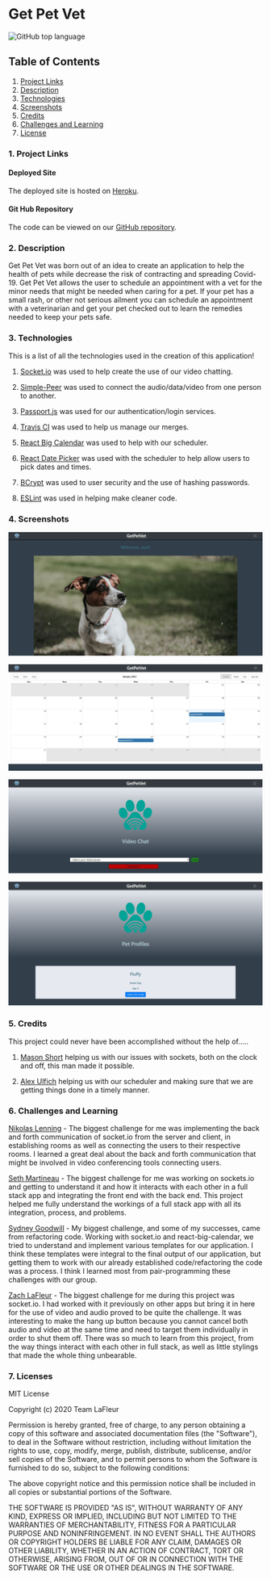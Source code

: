 # Get Pet Vet 
![GitHub top language](https://img.shields.io/github/languages/top/nikolaslenning/GetPetVet)

## Table of Contents

1. [ Project Links ](#links)
2. [ Description ](#description)
3. [ Technologies ](#technologies)
4. [ Screenshots ](#screenshots)
5. [ Credits ](#credits)
6. [ Challenges and Learning ](#challenges/learning)
7. [ License ](#license)

<a name = "links"></a>

### 1. Project Links

#### Deployed Site

The deployed site is hosted on [Heroku](https://evening-stream-63366.herokuapp.com/login).

#### Git Hub Repository

The code can be viewed on our [GitHub repository](https://github.com/nikolaslenning/GetPetVet).

<a name = "description"></a>

### 2. Description

Get Pet Vet was born out of an idea to create an application to help the health of pets while decrease the risk of contracting and spreading Covid-19. Get Pet Vet allows the user to schedule an appointment with a vet for the minor needs that might be needed when caring for a pet. If your pet has a small rash, or other not serious ailment you can schedule an appointment with a veterinarian and get your pet checked out to learn the remedies needed to keep your pets safe.

<a name = "technologies" ></a>

### 3. Technologies

This is a list of all the technologies used in the creation of this application!

1. [Socket.io](https://socket.io/) was used to help create the use of our video chatting.

2. [Simple-Peer](https://www.npmjs.com/package/simple-peer) was used to connect the audio/data/video from one person to another.

3. [Passport.js](http://www.passportjs.org/) was used for our authentication/login services.

4. [Travis CI](https://travis-ci.org/) was used to help us manage our merges.

5. [React Big Calendar](https://www.npmjs.com/package/react-big-calendar) was used to help with our scheduler.

6. [React Date Picker](https://www.npmjs.com/package/react-datepicker) was used with the scheduler to help allow users to pick dates and times.

7. [BCrypt](https://www.npmjs.com/package/bcrypt) was used to user security and the use of hashing passwords.

8. [ESLint](https://eslint.org/) was used in helping make cleaner code.

<a name = "screenshots"></a>

### 4. Screenshots

![Home](client/src/components/assets/readme1.JPG)

![Scheduler](client/src/components/assets/readme2.JPG)

![Video Chat](client/src/components/assets/readme3.JPG)

![Pet Profiles](client/src/components/assets/readme4.JPG)

<a name = "credits"></a>

### 5. Credits

This project could never have been accomplished without the help of.....

1. [Mason Short](https://github.com/LtWilhelm) helping us with our issues with sockets, both on the clock and off, this man made it possible.

2. [Alex Ulfich](https://github.com/alex-117) helping us with our scheduler and making sure that we are getting things done in a timely manner.

<a name = "challenges/learning" >

### 6. Challenges and Learning

[Nikolas Lenning](https://github.com/nikolaslenning) - The biggest challenge for me was implementing the back and forth communication of socket.io from the server and client, in establishing rooms as well as connecting the users to their respective rooms. I learned a great deal about the back and forth communication that might be involved in video conferencing tools connecting users. 

[Seth Martineau](https://github.com/slothings) - The biggest challenge for me was working on sockets.io and getting to understand it and how it interacts with each other in a full stack app and integrating the front end with the back end. This project helped me fully understand the workings of a full stack app with all its integration, process, and problems.

[Sydney Goodwill](https://github.com/SydneyGoodwill) - My biggest challenge, and some of my successes, came from refactoring code. Working with socket.io and react-big-calendar, we tried to understand and implement various templates for our application. I think these templates were integral to the final output of our application, but getting them to work with our already established code/refactoring the code was a process. I think I learned most from pair-programming these challenges with our group.

[Zach LaFleur](https://github.com/MrCartree) - The biggest challenge for me during this project was socket.io. I had worked with it previously on other apps but bring it in here for the use of video and audio proved to be quite the challenge. It was interesting to make the hang up button because you cannot cancel both audio and video at the same time and need to target them individually in order to shut them off. There was so much to learn from this project, from the way things interact with each other in full stack, as well as little stylings that made the whole thing unbearable.

<a name = "license" ></a>

### 7. Licenses

MIT License

Copyright (c) 2020 Team LaFleur

Permission is hereby granted, free of charge, to any person obtaining a copy
of this software and associated documentation files (the "Software"), to deal
in the Software without restriction, including without limitation the rights
to use, copy, modify, merge, publish, distribute, sublicense, and/or sell
copies of the Software, and to permit persons to whom the Software is
furnished to do so, subject to the following conditions:

The above copyright notice and this permission notice shall be included in all
copies or substantial portions of the Software.

THE SOFTWARE IS PROVIDED "AS IS", WITHOUT WARRANTY OF ANY KIND, EXPRESS OR
IMPLIED, INCLUDING BUT NOT LIMITED TO THE WARRANTIES OF MERCHANTABILITY,
FITNESS FOR A PARTICULAR PURPOSE AND NONINFRINGEMENT. IN NO EVENT SHALL THE
AUTHORS OR COPYRIGHT HOLDERS BE LIABLE FOR ANY CLAIM, DAMAGES OR OTHER
LIABILITY, WHETHER IN AN ACTION OF CONTRACT, TORT OR OTHERWISE, ARISING FROM,
OUT OF OR IN CONNECTION WITH THE SOFTWARE OR THE USE OR OTHER DEALINGS IN THE
SOFTWARE.